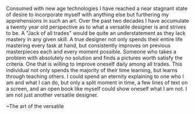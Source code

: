 Consumed with new age technologies I have reached a near stagnant state of desire to incorporate myself with anything else but furthering my apprehensions in such an art. Over the past two decades I have accumulate a twenty year old perspective as to what a versatile designer is and strives to be. A "Jack of all trades" would be quite an understatement as they lack mastery in any given skill. A true designer not only spends their entire life mastering every task at hand, but consistently improves on previous masterpieces each and every moment possible. Someone who takes a problem with absolutely no solution and finds a pictures worth satisfy the criteria. One that is willing to improve oneself daily among all trades. This individual not only spends the majority of their time learning, but learns through teaching others.
I could spend an eternity explaining to one who I am and what I can do, but only a split moment in time, a few lines of text on a screen, and an open book like myself could show oneself what I am not.
I am not just another versatile designer.

~The art of the versatile
